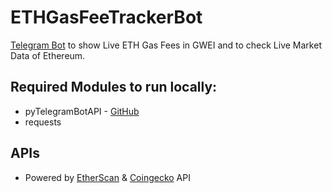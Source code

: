 # ETHGasFeeTrackerBot
[Telegram Bot](https://telegram.dog/ETHGasFeeTrackerBot) to show Live ETH Gas Fees in GWEI and to check Live Market Data of Ethereum.

## Required Modules to run locally:
- pyTelegramBotAPI - [GitHub](https://github.com/eternnoir/pyTelegramBotAPI)
- requests

## APIs
- Powered by [EtherScan](https://etherscan.io/gasTracker) & [Coingecko](https://coingecko.com) API
